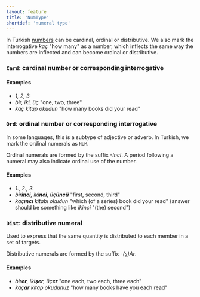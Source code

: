 ```yaml
---
layout: feature
title: 'NumType'
shortdef: 'numeral type'
---
```


In Turkish [numbers](tr-pos/NUM) can be cardinal, ordinal or distributive.
We also mark the interrogative _kaç_ "how many" as a number,
which inflects the same way the numbers are inflected and can become ordinal or distributive.

### `Card`: cardinal number or corresponding interrogative

#### Examples

* _1, 2, 3_ 
* _bir, iki, üç_  "one, two, three"
* _kaç kitap okudun_ "how many books did your read"

### `Ord`: ordinal number or corresponding interrogative 

In some languages, this is a subtype of adjective or adverb.
In Turkish, we mark the ordinal numerals as `NUM`.

Ordinal numerals are formed by the suffix _-IncI_.
A period following a numeral may also indicate ordinal use of the number.

#### Examples

* _1., 2., 3._ 
* _bir<b>inci</b>, iki<b>nci</b>, üç<b>üncü</b>_  "first, second, third"
* _kaç<b>ıncı</b> kitabı okudun_ "which (of a series) book did your read" (answer should be something like _ikinci_ "(the) second")

### `Dist`: distributive numeral

Used to express that the same quantity is distributed to each member in a set of targets.

Distributive numerals are formed by the suffix _-(ş)Ar_.

#### Examples

* _bir<b>er</b>, iki<b>şer</b>, üç<b>er</b>_  "one each, two each, three each"
* _kaç<b>ar</b> kitap okudunuz_ "how many books have you each read"

<!-- Interlanguage links updated Út zář 29 18:40:57 CEST 2020 -->
